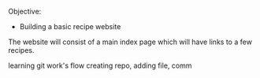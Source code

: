 Objective:

- Building a basic recipe website

The website will consist of a main index page which will have links to a few recipes.

learning git work's flow
creating repo, adding file, comm

